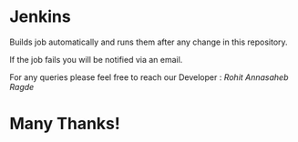 # Jenkins

Builds job automatically and runs them after any change in this repository.

If the job fails you will be notified via an email.

For any queries please feel free to reach our Developer : *Rohit Annasaheb Ragde*

# Many Thanks!

